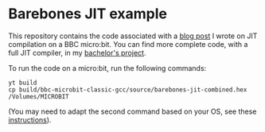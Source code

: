 # Barebones JIT example

This repository contains the code associated with a [blog post][] I wrote on
JIT compilation on a BBC micro:bit. You can find more complete code, with a
full JIT compiler, in my [bachelor's project][project].

To run the code on a micro:bit, run the following commands:

    yt build
    cp build/bbc-microbit-classic-gcc/source/barebones-jit-combined.hex /Volumes/MICROBIT

(You may need to adapt the second command based on your OS, see these
[instructions][]).

[blog post]: https://thomasdenney.co.uk/blog/2019/7/3/jit-compilation-on-an-arm-cortex-m0/#2019-07-03-jit-compilation-on-an-arm-cortex-m0fnref1
[project]: https://github.com/thomasdenney/microjit
[instructions]: https://lancaster-university.github.io/microbit-docs/offline-toolchains/
